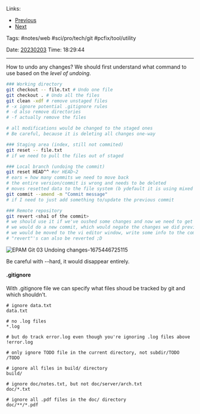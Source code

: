   
Links:
- [Previous](EPAM%20Git%2002%20GitHub,%20GUI%20and%20basic%20commands.md)
- [Next](EPAM%20Git%2004%20Branching%20and%20merging.md)

Tags: #notes/web #sci/pro/tech/git #pcfix/tool/utility 

Date: [20230203](../../../200%20Diary/205%20Day/20230203.md)
Time: 18:29:44
_____

How to undo any changes? We should first understand what command to use based on the *level of undoing*.

```bash
### Working directory
git checkout -- file.txt # Undo one file
git checkout . # Undo all the files
git clean -xdf # remove unstaged files
# -x ignore potential .gitignore rules
# -d also remove directories
# -f actually remove the files

# all modifications would be changed to the staged ones
# Be careful, because it is deleting all changes one-way

### Staging area (index, still not commited)
git reset -- file.txt
# if we need to pull the files out of staged

### Local branch (undoing the commit)
git reset HEAD^^ #or HEAD~2
# ears = how many commits we need to move back
# the entire version/commit is wrong and needs to be deleted
# moves resetted data to the file system (b ydefault it is using mixed strategy)
git commit --amend -m "Commit message"
# if I need to just add something to/update the previous commit

### Remote repository
git revert <sha1 of the commit>
# we should use it if we've oushed some changes and now we need to get rid of it
# we would do a new commit, which would negate the changes we did previously
# we would be moved to the vi editor window, write some info to the commit and quit with the save
# "revert"'s can also be reverted ;D
```

![EPAM Git 03 Undoing changes-1675446725115](../../../300%20Utils/305%20Attachments/EPAM%20Git%2003%20Undoing%20changes-1675446725115.jpeg)

Be careful with --hard, it would disappear entirely.

#### .gitignore
With .gitignore file we can specify what files shoud be tracked by git and which shouldn't.

```gitignore
# ignore data.txt
data.txt

# no .log files
*.log

# but do track error.log even though you're ignoring .log files above
!error.log

# only ignore TODO file in the current directory, not subdir/TODO
/TODO

# ignore all files in build/ directory
build/

# ignore doc/notes.txt, but not doc/server/arch.txt
doc/*.txt

# ignore all .pdf files in the doc/ directory
doc/**/*.pdf
```

